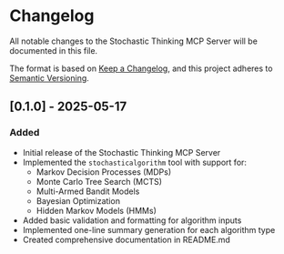# Changelog

All notable changes to the Stochastic Thinking MCP Server will be documented in this file.

The format is based on [Keep a Changelog](https://keepachangelog.com/en/1.0.0/),
and this project adheres to [Semantic Versioning](https://semver.org/spec/v2.0.0.html).

## [0.1.0] - 2025-05-17

### Added
- Initial release of the Stochastic Thinking MCP Server
- Implemented the `stochasticalgorithm` tool with support for:
  - Markov Decision Processes (MDPs)
  - Monte Carlo Tree Search (MCTS)
  - Multi-Armed Bandit Models
  - Bayesian Optimization
  - Hidden Markov Models (HMMs)
- Added basic validation and formatting for algorithm inputs
- Implemented one-line summary generation for each algorithm type
- Created comprehensive documentation in README.md
